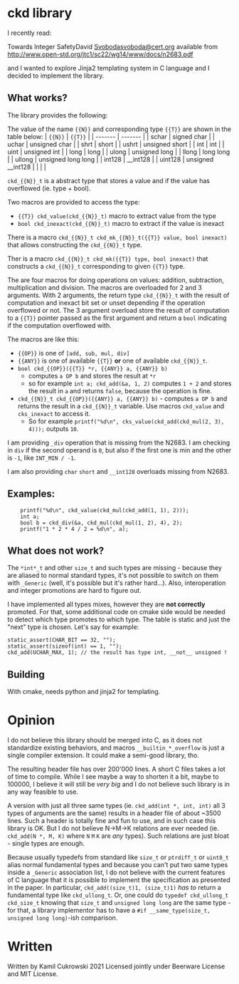 # ckd library

I recently read:

Towards Integer SafetyDavid Svobodasvoboda@cert.org available from
http://www.open-std.org/jtc1/sc22/wg14/www/docs/n2683.pdf

and I wanted to explore Jinja2 templating system in C language and I
decided to implement the library.

## What works?

The library provides the following:

The value of the name `{{N}}` and corresponding type `{{T}}` are shown in the table below:
| `{{N}}` | `{{T}}`            |
| ------- | -------            |
| schar   | signed char        |
| uchar   | unsigned char      |
| shrt    | short              |
| ushrt   | unsigned short     |
| int     | int                |
| uint    | unsigned int       |
| long    | long               |
| ulong   | unsigned long      |
| llong   | long long          |
| ullong  | unsigned long long |
| int128  | __int128           |
| uint128 | unsigned __int128  |
|         |                    |

`ckd_{{N}}_t` is a abstract type that stores a value and if the value
has overflowed (ie. type + bool).

Two macros are provided to access the type:
  - `{{T}} ckd_value(ckd_{{N}}_t)` macro to extract value from the type
  - `bool ckd_inexact(ckd_{{N}}_t)` macro to extract if the value is inexact

There is a macro `ckd_{{N}}_t ckd_mk_{{N}}_t({{T}} value, bool inexact)`
that allows constructing the `ckd_{{N}}_t` type.

Ther is a macro `ckd_{{N}}_t ckd_mk({{T}} type, bool inexact)` that constructs
a `ckd_{{N}}_t` corresponding to given `{{T}}` type.

The are four macros for doing operations on values: addition, subtraction,
multiplication and division. The macros are overloaded for 2 and 3 arguments.
With 2 arguments, the return type `ckd_{{N}}_t` with the result of computation
and inexact bit set or unset depending if the operation overflowed or not.
The 3 argument overload store the result of computation to a `{{T}}` pointer
passed as the first argument and return a `bool` indicating if the computation
overflowed with.

The macros are like this:
  - `{{OP}}` is one of `[add, sub, mul, div]`
  - `{{ANY}}` is one of available `{{T}}` __or__ one of available `ckd_{{N}}_t`.
  - `bool ckd_{{OP}}({{T}} *r, {{ANY}} a, {{ANY}} b)`
    - computes `a OP b` and stores the result at `*r`
    - so for example `int a; ckd_add(&a, 1, 2)` computes `1 + 2` and stores the result in `a`
      and returns `false`, because the operation is fine.
  - `ckd_{{N}}_t ckd_{{OP}}({{ANY}} a, {{ANY}} b)` - computes `a OP b` and returns the result
    in a `ckd_{{N}}_t` variable. Use macros `ckd_value` and `cks_inexact` to access it.
    - So for example `printf("%d\n", cks_value(ckd_add(ckd_mul(2, 3), 4)));` outputs `10`.

I am providing `_div` operation that is missing from the N2683. I am checking in `div` 
if the second operand is `0`, but also if the first one is min and the other is `-1`,
like `INT_MIN / -1`.

I am also providing `char` `short` and `__int128` overloads missing from N2683.

## Examples:

```
    printf("%d\n", ckd_value(ckd_mul(ckd_add(1, 1), 2)));
    int a;
    bool b = ckd_div(&a, ckd_mul(ckd_mul(1, 2), 4), 2);
    printf("1 * 2 * 4 / 2 = %d\n", a);
```

## What does not work?

The `*int*_t` and other `size_t` and such types are missing - because
they are aliased to normal standard types, it's not possible to switch on
them with `_Generic` (well, it's possible but it's rather hard...). Also,
interoperation and integer promotions are hard to figure out.

I have implemented all types mixes, however they are __not correctly__ promoted.
For that, some additional code on cmake side would be needed to
detect which type promotes to which type. The table is static and just the "next"
type is chosen. Let's say for example:

```
static_assert(CHAR_BIT == 32, "");
static_assert(sizeof(int) == 1, "");
ckd_add(UCHAR_MAX, 1); // the result has type int, __not__ unsigned !
```

## Building

With cmake, needs python and jinja2 for templating.

# Opinion 

I do not believe this library should be merged into C, as it does not
standardize existing behaviors, and macros `__builtin_*_overflow` is
just a single compiler extension. It could make a semi-good library, tho.

The resulting header file has over 200'000 lines. A short C files takes a
lot of time to compile. While I see maybe a way to shorten it a bit, maybe to 100000,
I believe it will still be _very big_ and I do not believe such library is
in any way feasible to use.

A version with just all three same types (ie. `ckd_add(int *, int, int)`
all 3 types of arguments are the same) results in a header file of about ~3500 lines.
Such a header is totally fine and fun to use, and in such case this library is OK. But I do not
believe N->M->K relations are ever needed (ie. `ckd_add(N *, M, K)` where `N`
`M` `K` are _any_ types). Such relations are just bloat - single types
are enough.

Because usually typedefs from standard like `size_t` or `ptrdiff_t` or `uint8_t` 
alias normal fundamental types and because you can't put two same types
inside a `_Generic` association list, I do not believe with the current
features of C language that it is possible to implement the specification
as presented in the paper. In particular, `ckd_add((size_t)1, (size_t)1)`
_has to_ return a fundamental type like `ckd_ullong_t`. Or, one could do
`typedef ckd_ullong_t ckd_size_t` knowing that `size_t` and `unsigned long long`
are the same type - for that, a library implementor has to have a
`#if __same_type(size_t, unsigned long long)`-ish comparison.

# Written

Written by Kamil Cukrowski 2021
Licensed jointly under Beerware License and MIT License.

